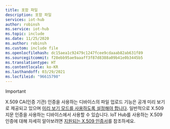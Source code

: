 ```yaml
---
title: 포함 파일
description: 포함 파일
services: iot-hub
author: robinsh
ms.service: iot-hub
ms.topic: include
ms.date: 11/25/2020
ms.author: robinsh
ms.custom: include file
ms.openlocfilehash: dc15aea1c92479c1247fcee9cdaaab82ab631f89
ms.sourcegitcommit: f28ebb95ae9aaaff3f87d8388a09b41e0b3445b5
ms.translationtype: HT
ms.contentlocale: ko-KR
ms.lasthandoff: 03/29/2021
ms.locfileid: "96615798"
---
```

> [!IMPORTANT]
> X.509 CA(인증 기관) 인증을 사용하는 디바이스의 파일 업로드 기능은 공개 미리 보기로 제공되고 있으며 [미리 보기 모드를 사용하도록 설정해야 합니다](../articles/iot-hub/iot-hub-preview-mode.md). 일반적으로 X.509 지문 인증을 사용하는 디바이스에서 사용할 수 있습니다. IoT Hub를 사용하는 X.509 인증에 대해 자세히 알아보려면 [지원되는 X.509 인증서](../articles/iot-hub/iot-hub-devguide-security.md#supported-x509-certificates)를 참조하세요.  
>

